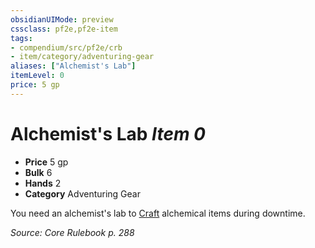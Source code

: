 ```yaml
---
obsidianUIMode: preview
cssclass: pf2e,pf2e-item
tags:
- compendium/src/pf2e/crb
- item/category/adventuring-gear
aliases: ["Alchemist's Lab"]
itemLevel: 0
price: 5 gp
---
```

# Alchemist's Lab *Item 0*  

- **Price** 5 gp
- **Bulk** 6
- **Hands** 2
- **Category** Adventuring Gear

You need an alchemist's lab to [Craft](../../../rules/actions/craft.md) alchemical items during downtime.

*Source: Core Rulebook p. 288*